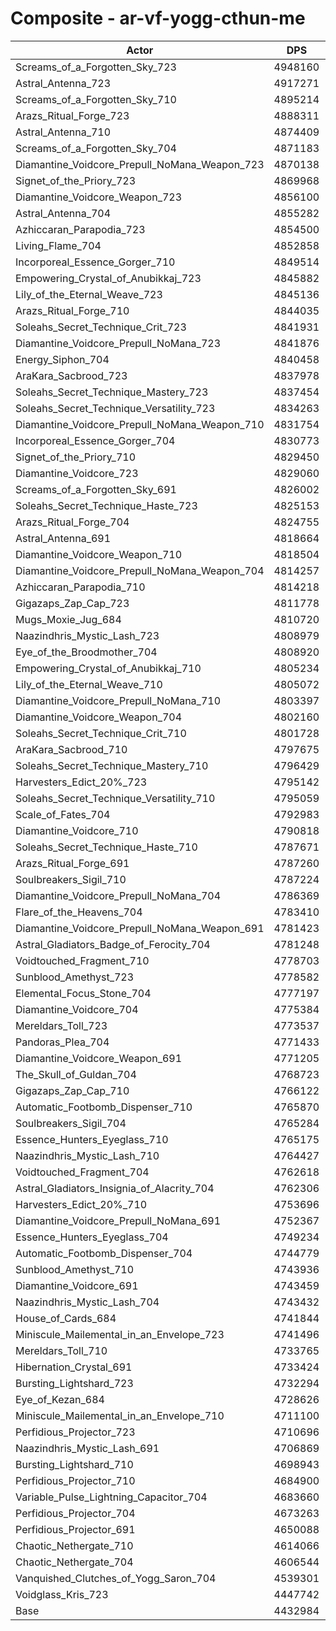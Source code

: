 # Composite - ar-vf-yogg-cthun-me
| Actor | DPS | Increase |
|---|:---:|:---:|
|Screams_of_a_Forgotten_Sky_723|4948160|11.62%|
|Astral_Antenna_723|4917271|10.92%|
|Screams_of_a_Forgotten_Sky_710|4895214|10.43%|
|Arazs_Ritual_Forge_723|4888311|10.27%|
|Astral_Antenna_710|4874409|9.96%|
|Screams_of_a_Forgotten_Sky_704|4871183|9.88%|
|Diamantine_Voidcore_Prepull_NoMana_Weapon_723|4870138|9.86%|
|Signet_of_the_Priory_723|4869968|9.86%|
|Diamantine_Voidcore_Weapon_723|4856100|9.54%|
|Astral_Antenna_704|4855282|9.53%|
|Azhiccaran_Parapodia_723|4854500|9.51%|
|Living_Flame_704|4852858|9.47%|
|Incorporeal_Essence_Gorger_710|4849514|9.40%|
|Empowering_Crystal_of_Anubikkaj_723|4845882|9.31%|
|Lily_of_the_Eternal_Weave_723|4845136|9.30%|
|Arazs_Ritual_Forge_710|4844035|9.27%|
|Soleahs_Secret_Technique_Crit_723|4841931|9.23%|
|Diamantine_Voidcore_Prepull_NoMana_723|4841876|9.22%|
|Energy_Siphon_704|4840458|9.19%|
|AraKara_Sacbrood_723|4837978|9.14%|
|Soleahs_Secret_Technique_Mastery_723|4837454|9.12%|
|Soleahs_Secret_Technique_Versatility_723|4834263|9.05%|
|Diamantine_Voidcore_Prepull_NoMana_Weapon_710|4831754|9.00%|
|Incorporeal_Essence_Gorger_704|4830773|8.97%|
|Signet_of_the_Priory_710|4829450|8.94%|
|Diamantine_Voidcore_723|4829060|8.93%|
|Screams_of_a_Forgotten_Sky_691|4826002|8.87%|
|Soleahs_Secret_Technique_Haste_723|4825153|8.85%|
|Arazs_Ritual_Forge_704|4824755|8.84%|
|Astral_Antenna_691|4818664|8.70%|
|Diamantine_Voidcore_Weapon_710|4818504|8.70%|
|Diamantine_Voidcore_Prepull_NoMana_Weapon_704|4814257|8.60%|
|Azhiccaran_Parapodia_710|4814218|8.60%|
|Gigazaps_Zap_Cap_723|4811778|8.54%|
|Mugs_Moxie_Jug_684|4810720|8.52%|
|Naazindhris_Mystic_Lash_723|4808979|8.48%|
|Eye_of_the_Broodmother_704|4808920|8.48%|
|Empowering_Crystal_of_Anubikkaj_710|4805234|8.40%|
|Lily_of_the_Eternal_Weave_710|4805072|8.39%|
|Diamantine_Voidcore_Prepull_NoMana_710|4803397|8.36%|
|Diamantine_Voidcore_Weapon_704|4802160|8.33%|
|Soleahs_Secret_Technique_Crit_710|4801728|8.32%|
|AraKara_Sacbrood_710|4797675|8.23%|
|Soleahs_Secret_Technique_Mastery_710|4796429|8.20%|
|Harvesters_Edict_20%_723|4795142|8.17%|
|Soleahs_Secret_Technique_Versatility_710|4795059|8.17%|
|Scale_of_Fates_704|4792983|8.12%|
|Diamantine_Voidcore_710|4790818|8.07%|
|Soleahs_Secret_Technique_Haste_710|4787671|8.00%|
|Arazs_Ritual_Forge_691|4787260|7.99%|
|Soulbreakers_Sigil_710|4787224|7.99%|
|Diamantine_Voidcore_Prepull_NoMana_704|4786369|7.97%|
|Flare_of_the_Heavens_704|4783410|7.90%|
|Diamantine_Voidcore_Prepull_NoMana_Weapon_691|4781423|7.86%|
|Astral_Gladiators_Badge_of_Ferocity_704|4781248|7.86%|
|Voidtouched_Fragment_710|4778703|7.80%|
|Sunblood_Amethyst_723|4778582|7.80%|
|Elemental_Focus_Stone_704|4777197|7.76%|
|Diamantine_Voidcore_704|4775384|7.72%|
|Mereldars_Toll_723|4773537|7.68%|
|Pandoras_Plea_704|4771433|7.63%|
|Diamantine_Voidcore_Weapon_691|4771205|7.63%|
|The_Skull_of_Guldan_704|4768723|7.57%|
|Gigazaps_Zap_Cap_710|4766122|7.51%|
|Automatic_Footbomb_Dispenser_710|4765870|7.51%|
|Soulbreakers_Sigil_704|4765284|7.50%|
|Essence_Hunters_Eyeglass_710|4765175|7.49%|
|Naazindhris_Mystic_Lash_710|4764427|7.48%|
|Voidtouched_Fragment_704|4762618|7.44%|
|Astral_Gladiators_Insignia_of_Alacrity_704|4762306|7.43%|
|Harvesters_Edict_20%_710|4753696|7.23%|
|Diamantine_Voidcore_Prepull_NoMana_691|4752367|7.20%|
|Essence_Hunters_Eyeglass_704|4749234|7.13%|
|Automatic_Footbomb_Dispenser_704|4744779|7.03%|
|Sunblood_Amethyst_710|4743936|7.01%|
|Diamantine_Voidcore_691|4743459|7.00%|
|Naazindhris_Mystic_Lash_704|4743432|7.00%|
|House_of_Cards_684|4741844|6.97%|
|Miniscule_Mailemental_in_an_Envelope_723|4741496|6.96%|
|Mereldars_Toll_710|4733765|6.79%|
|Hibernation_Crystal_691|4733424|6.78%|
|Bursting_Lightshard_723|4732294|6.75%|
|Eye_of_Kezan_684|4728626|6.67%|
|Miniscule_Mailemental_in_an_Envelope_710|4711100|6.27%|
|Perfidious_Projector_723|4710696|6.26%|
|Naazindhris_Mystic_Lash_691|4706869|6.18%|
|Bursting_Lightshard_710|4698943|6.00%|
|Perfidious_Projector_710|4684900|5.68%|
|Variable_Pulse_Lightning_Capacitor_704|4683660|5.65%|
|Perfidious_Projector_704|4673263|5.42%|
|Perfidious_Projector_691|4650088|4.90%|
|Chaotic_Nethergate_710|4614066|4.08%|
|Chaotic_Nethergate_704|4606544|3.92%|
|Vanquished_Clutches_of_Yogg_Saron_704|4539301|2.40%|
|Voidglass_Kris_723|4447742|0.33%|
|Base|4432984|0.00%|
